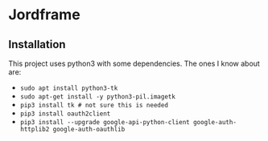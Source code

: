 # Jordframe

## Installation

This project uses python3 with some dependencies. The ones I know about are:
 - `sudo apt install python3-tk`
 - `sudo apt-get install -y python3-pil.imagetk`
 - `pip3 install tk # not sure this is needed`
 - `pip3 install oauth2client`
 - `pip3 install --upgrade google-api-python-client google-auth-httplib2 google-auth-oauthlib`
